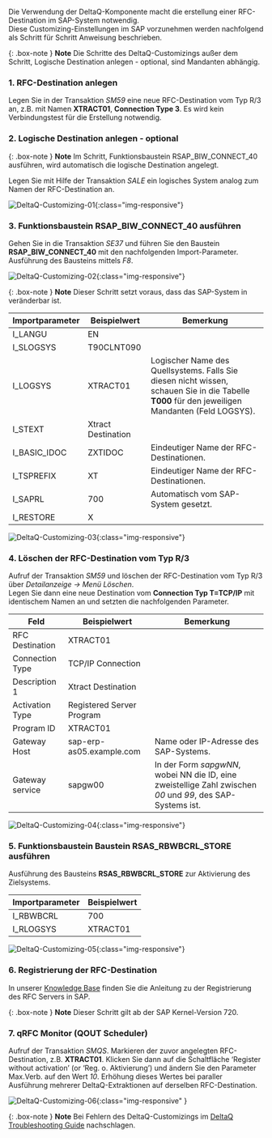 Die Verwendung der DeltaQ-Komponente macht die erstellung einer RFC-Destination im SAP-System notwendig. <br>
Diese Customizing-Einstellungen im SAP vorzunehmen werden nachfolgend als Schritt für Schritt Anweisung beschrieben.

{: .box-note }
**Note** Die Schritte des DeltaQ-Customizings außer dem Schritt, Logische Destination anlegen - optional, sind Mandanten abhängig.

### 1. RFC-Destination anlegen
Legen Sie in der Transaktion *SM59* eine neue RFC-Destination vom Typ R/3 an, z.B. mit Namen **XTRACT01**, **Connection Type 3**. Es wird kein Verbindungstest für die Erstellung notwendig.

### 2. Logische Destination anlegen - optional

{: .box-note }
**Note** Im Schritt, Funktionsbaustein RSAP_BIW_CONNECT_40 ausführen, wird automatisch die logische Destination angelegt. 

Legen Sie mit Hilfe der Transaktion *SALE* ein logisches System analog zum Namen der RFC-Destination an.

![DeltaQ-Customizing-01](/img/content/DeltaQ-Customizing-01.png){:class="img-responsive"}

### 3. Funktionsbaustein RSAP_BIW_CONNECT_40 ausführen
Gehen Sie in die Transaktion *SE37* und führen Sie den Baustein **RSAP_BIW_CONNECT_40** mit den nachfolgenden Import-Parameter. <br>
Ausführung des Bausteins mittels *F8*.

![DeltaQ-Customizing-02](/img/content/DeltaQ-Customizing-02.png){:class="img-responsive"}

{: .box-note }
**Note** Dieser Schritt setzt voraus, dass das SAP-System in veränderbar ist.

Importparameter | Beispielwert | Bemerkung
------------ | ------------- | ------------
I_LANGU | EN
I_SLOGSYS | T90CLNT090
I_LOGSYS | XTRACT01 | Logischer Name des Quellsystems. Falls Sie diesen nicht wissen, schauen Sie in die Tabelle **T000** für den jeweiligen Mandanten (Feld LOGSYS).
I_STEXT | Xtract Destination
I_BASIC_IDOC | ZXTIDOC | Eindeutiger Name der RFC-Destinationen.
I_TSPREFIX | XT | Eindeutiger Name der RFC-Destinationen.
I_SAPRL | 700 | Automatisch vom SAP-System gesetzt.
I_RESTORE | X

![DeltaQ-Customizing-03](/img/content/DeltaQ-Customizing-03.png){:class="img-responsive"}

### 4. Löschen der RFC-Destination vom Typ R/3 
Aufruf der Transaktion *SM59* und löschen der RFC-Destination vom Typ R/3 über *Detailanzeige -> Menü Löschen*. <br>
Legen Sie dann eine neue Destination vom **Connection Typ T=TCP/IP** mit identischem Namen an und setzten die nachfolgenden Parameter.

Feld | Beispielwert | Bemerkung
------------ | ------------- | ------------
RFC Destination | XTRACT01 |
Connection Type | TCP/IP Connection |
Description 1| Xtract Destination | 
Activation Type | Registered Server Program |
Program ID | XTRACT01 |
Gateway Host | sap-erp-as05.example.com | Name oder IP-Adresse des SAP-Systems.
Gateway service | sapgw00 | In der Form *sapgwNN*, wobei NN die ID, eine zweistellige Zahl zwischen *00* und *99*, des SAP-Systems ist.

![DeltaQ-Customizing-04](/img/content/DeltaQ-Customizing-04.png){:class="img-responsive"}

### 5. Funktionsbaustein Baustein RSAS_RBWBCRL_STORE ausführen
Ausführung des Bausteins **RSAS_RBWBCRL_STORE** zur Aktivierung des Zielsystems.

Importparameter | Beispielwert 
------------ | -------------
I_RBWBCRL | 700 
I_RLOGSYS | XTRACT01

![DeltaQ-Customizing-05](/img/content/DeltaQ-Customizing-05.png){:class="img-responsive"}

### 6. Registrierung der RFC-Destination  
In unserer [Knowledge Base](https://kb.theobald-software.com/sap/registering-rfc-server-in-sap-releases-in-kernel-release-720-and-higher) finden Sie die Anleitung zu der Registrierung des RFC Servers in SAP. 

{: .box-note }
**Note** Dieser Schritt gilt ab der SAP Kernel-Version 720.

### 7. qRFC Monitor (QOUT Scheduler)
Aufruf der Transaktion *SMQS*. Markieren der zuvor angelegten RFC-Destination, z.B. **XTRACT01**. Klicken Sie dann auf die Schaltfläche ‘Register without activation’ (or ‘Reg. o. Aktivierung’) und ändern Sie den Parameter Max.Verb. auf den Wert *10*. 
Erhöhung dieses Wertes bei paraller Ausführung mehrerer DeltaQ-Extraktionen auf derselben RFC-Destination.

![DeltaQ-Customizing-06](/img/content/DeltaQ-Customizing-06.png){:class="img-responsive" }

{: .box-note }
**Note** Bei Fehlern des DeltaQ-Customizings im [DeltaQ Troubleshooting Guide](https://kb.theobald-software.com/troubleshooting/deltaq-troubleshooting-guide) nachschlagen.
